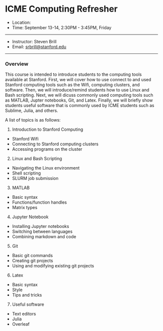 # ICME Computing Refresher

* Location: 
* Time: September 13-14, 2:30PM - 3:45PM, Friday

----

* Instructor: Steven Brill
* Email: [srbrill@stanford.edu](mailto:srbrill@stanford.edu)

---

### Overview

This course is intended to introduce students to the computing tools available at Stanford.
First, we will cover how to use connect to and used Stanford computing tools such as the Wifi, computing clusters, and software.
Then, we will introduce/remind students how to use Linux and Bash scripting.
Next, we will dicuss commonly used computing tools such as MATLAB, Jupter notebooks, Git, and Latex.
Finally, we will briefly show students useful software that is commonly used by ICME students such as Sublime, Julia, and others.

A list of topics is as follows:

1. Introduction to Stanford Computing
  * Stanford Wifi
  * Connecting to Stanford computing clusters
  * Accessing programs on the cluster
2. Linux and Bash Scripting
  * Navigating the Linux environment
  * Shell scripting
  * SLURM job submission
3. MATLAB
  * Basic syntax
  * Functions/function handles
  * Matrix types
4. Jupyter Notebook
  * Installing Jupyter notebooks
  * Switching between languages
  * Combining markdown and code
5. Git
  * Basic git commands
  * Creating git projects
  * Using and modifying existing git projects
6. Latex
  * Basic syntax
  * Style
  * Tips and tricks
7. Useful software
  * Text editors
  * Julia
  * Overleaf

